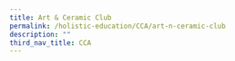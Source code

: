 ```yaml
---
title: Art & Ceramic Club
permalink: /holistic-education/CCA/art-n-ceramic-club
description: ""
third_nav_title: CCA
---
```

